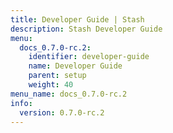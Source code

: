 ```yaml
---
title: Developer Guide | Stash
description: Stash Developer Guide
menu:
  docs_0.7.0-rc.2:
    identifier: developer-guide
    name: Developer Guide
    parent: setup
    weight: 40
menu_name: docs_0.7.0-rc.2
info:
  version: 0.7.0-rc.2
---
```


